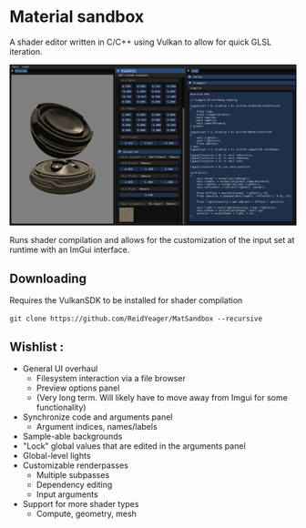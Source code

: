 # Material sandbox
A shader editor written in C/C++ using Vulkan to allow for quick GLSL iteration.

![](exampleScreenshot.PNG)

Runs shader compilation and allows for the customization of the input set at runtime with an ImGui interface.

## Downloading
Requires the VulkanSDK to be installed for shader compilation

`git clone https://github.com/ReidYeager/MatSandbox --recursive`

## Wishlist :
- General UI overhaul
	- Filesystem interaction via a file browser
	- Preview options panel
	- (Very long term. Will likely have to move away from Imgui for some functionality)
- Synchronize code and arguments panel
	- Argument indices, names/labels
- Sample-able backgrounds
- "Lock" global values that are edited in the arguments panel
- Global-level lights
- Customizable renderpasses
	- Multiple subpasses
	- Dependency editing
	- Input arguments
- Support for more shader types
	- Compute, geometry, mesh
